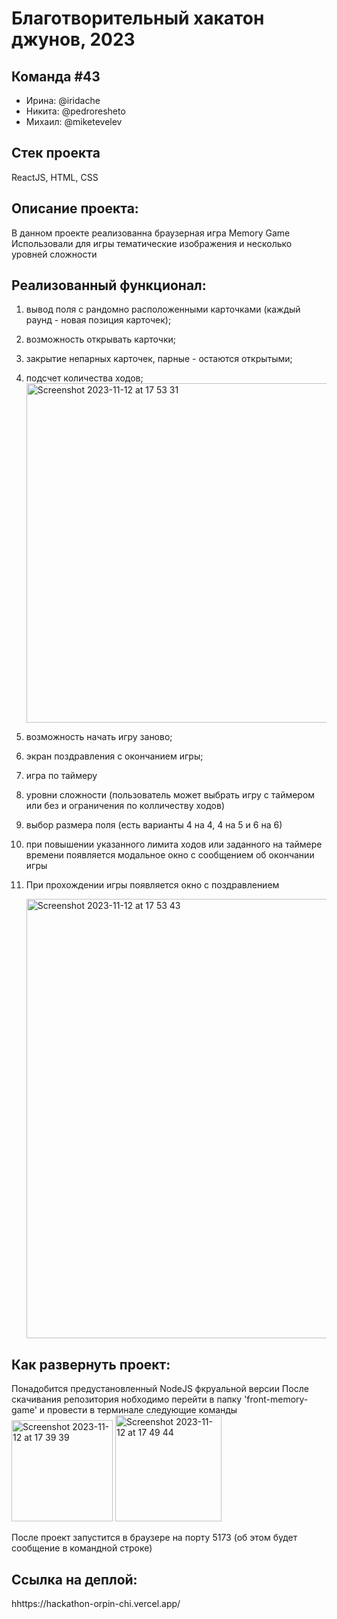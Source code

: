 # Благотворительный хакатон джунов, 2023

## Команда #43
* Ирина: @iridache 
* Никита: @pedroresheto 
* Михаил: @miketevelev

## Стек проекта
ReactJS, HTML, CSS

## Описание проекта:
В данном проекте реализованна браузерная игра Memory Game
Использовали для игры тематические изображения и несколько уровней сложности

## Реализованный функционал:

1. вывод поля с рандомно расположенными карточками (каждый раунд - новая позиция карточек);
2. возможность открывать карточки;
3. закрытие непарных карточек, парные - остаются открытыми;
4. подсчет количества ходов;
   <img width="543" alt="Screenshot 2023-11-12 at 17 53 31" src="https://github.com/chernyaevaia/hackathon/assets/102213890/e24c5782-fb78-496c-b361-f490c6b41d7f">

6. возможность начать игру заново;
7. экран поздравления с окончанием игры;
8. игра по таймеру
9. уровни сложности (пользователь может выбрать игру с таймером или без и ограничения по колличеству ходов)
10. выбор размера поля (есть варианты 4 на 4, 4 на 5 и 6 на 6)
11. при повышении указанного лимита ходов или заданного на таймере времени появляется модальное окно с сообщением об окончании игры
12. При прохождении игры появляется окно с поздравлением 

    <img width="703" alt="Screenshot 2023-11-12 at 17 53 43" src="https://github.com/chernyaevaia/hackathon/assets/102213890/f8ac43ed-3c1c-452c-a6e0-cb2cc9a22e2a">





## Как развернуть проект:
Понадобится предустановленный NodeJS фкруальной версии
После скачивания репозитория нобходимо перейти в папку 'front-memory-game' и провести в терминале следующие команды
<img width="162" alt="Screenshot 2023-11-12 at 17 39 39" src="https://github.com/chernyaevaia/hackathon/assets/102213890/3e38ee26-d67a-432f-9aa7-bd500b5da1b4">
<img width="170" alt="Screenshot 2023-11-12 at 17 49 44" src="https://github.com/chernyaevaia/hackathon/assets/102213890/b5441bf6-063c-48f2-9e7a-5df0b82c4d4f">


После проект запустится в браузере на порту 5173 (об этом будет сообщение в командной строке)

## Ссылка на деплой:
hhttps://hackathon-orpin-chi.vercel.app/
